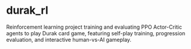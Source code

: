 # durak_rl
Reinforcement learning project training and evaluating PPO Actor-Critic agents to play Durak card game, featuring self-play training, progression evaluation, and interactive human-vs-AI gameplay.
